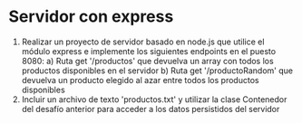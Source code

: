 # Servidor con express

1) Realizar un proyecto de servidor basado en node.js que utilice el módulo express e implemente los siguientes endpoints en el puesto 8080:
    a) Ruta get '/productos' que devuelva un array con todos los productos disponibles en el servidor
    b) Ruta get '/productoRandom' que devuelva un producto elegido al azar entre todos los productos disponibles
2) Incluir un archivo de texto 'productos.txt' y utilizar la clase Contenedor del desafío anterior para acceder a los datos persistidos del servidor